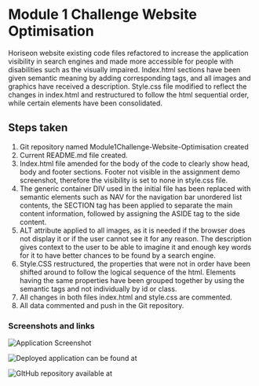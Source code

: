 # Module 1 Challenge Website Optimisation

Horiseon website existing code files refactored to increase the application visibility in search engines and made more accessible for people with disabilities such as the visually impaired. Index.html sections have been given semantic meaning by adding corresponding tags, and all images and graphics have received a description. Style.css file modified to reflect the changes in index.html and restructured to follow the html sequential order, while certain elements have been consolidated. 

## Steps taken

1. Git repository named Module1Challenge-Website-Optimisation created 
2. Current README.md file created.
3. Index.html file amended for the body of the code to clearly show head, body and footer sections. Footer not visible in the assignment demo screenshot, therefore the visibility is set to none in style.css file.
4. The generic container DIV used in the initial file has been replaced with semantic elements such as NAV for the navigation bar unordered list contents, the SECTION tag has been applied to separate the main content information, followed by assigning the ASIDE tag to the side content. 
5. ALT attribute applied to all images, as it is needed if the browser does not display it or if the user cannot see it for any reason. The description gives context to the user to be able to imagine it and enough key words for it to have better chances to be found by a search engine.
6. Style.CSS restructured, the properties that were not in order have been shifted around to follow the logical sequence of the html. Elements having the same properties have been grouped together by using the semantic tags and not individually by id or class. 
7. All changes in both files index.html and style.css are commented.
8. All data commented and push in the Git repository.


### Screenshots and links

![Application Screenshot](screencapture-gabidragh-github-io-Module1Challenge-Website-Optimisation-2023-12-03-02_01_56.png?raw=true "Application Screenshot")

![Deployed application can be found at](https://gabidragh.github.io/Module1Challenge-Website-Optimisation/)

![GItHub repository available at](https://github.com/GabiDragh/Module1Challenge-Website-Optimisation)